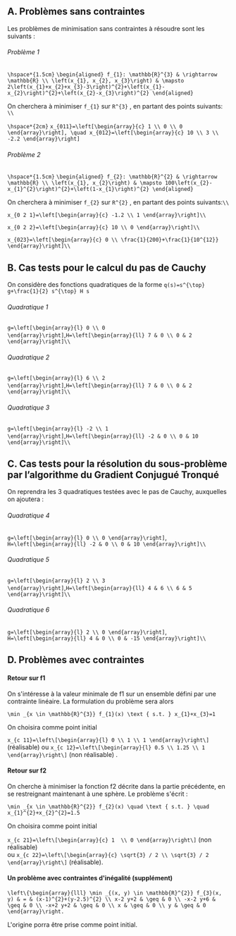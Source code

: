 ## A. Problèmes sans contraintes

Les problèmes de minimisation sans contraintes à résoudre sont les suivants :

###### Problème 1

``\hspace*{1.5cm}`` ``\begin{aligned} f_{1}: \mathbb{R}^{3} & \rightarrow \mathbb{R} \\ \left(x_{1}, x_{2}, x_{3}\right) & \mapsto 2\left(x_{1}+x_{2}+x_{3}-3\right)^{2}+\left(x_{1}-x_{2}\right)^{2}+\left(x_{2}-x_{3}\right)^{2} \end{aligned}``

On cherchera à minimiser ``f_{1}`` sur ``R^{3}`` , en partant des points suivants: ``\\``

``\hspace*{2cm}`` ``x_{011}=\left[\begin{array}{c} 1 \\ 0 \\ 0 \end{array}\right], \quad x_{012}=\left[\begin{array}{c} 10 \\ 3 \\ -2.2 \end{array}\right]``

###### Problème 2

``\hspace*{1.5cm}`` ``\begin{aligned} f_{2}: \mathbb{R}^{2} & \rightarrow \mathbb{R} \\ \left(x_{1}, x_{2}\right) & \mapsto 100\left(x_{2}-x_{1}^{2}\right)^{2}+\left(1-x_{1}\right)^{2} \end{aligned}``

On cherchera à minimiser ``f_{2}`` sur ``R^{2}`` , en partant des points suivants:``\\`` 


``x_{0 2 1}=\left[\begin{array}{c} -1.2 \\ 1 \end{array}\right]\\``

``x_{0 2 2}=\left[\begin{array}{c} 10 \\ 0 \end{array}\right]\\``

``x_{023}=\left[\begin{array}{c} 0 \\ \frac{1}{200}+\frac{1}{10^{12}} \end{array}\right]\\``



## B. Cas tests pour le calcul du pas de Cauchy

On considère des fonctions quadratiques de la forme ``q(s)=s^{\top} g+\frac{1}{2} s^{\top} H s``

###### Quadratique 1

``g=\left[\begin{array}{l} 0 \\ 0 \end{array}\right]``,``H=\left[\begin{array}{ll} 7 & 0 \\ 0 & 2 \end{array}\right]\\``

###### Quadratique 2
``g=\left[\begin{array}{l} 6 \\ 2 \end{array}\right]``,``H=\left[\begin{array}{ll} 7 & 0 \\ 0 & 2 \end{array}\right]\\``


###### Quadratique 3

``g=\left[\begin{array}{l} -2 \\ 1 \end{array}\right]``,``H=\left[\begin{array}{ll} -2 & 0 \\ 0 & 10 \end{array}\right]\\``

## C. Cas tests pour la résolution du sous-problème par l’algorithme du Gradient Conjugué Tronqué

On reprendra les 3 quadratiques testées avec le pas de Cauchy, auxquelles on ajoutera :

###### Quadratique 4

``g=\left[\begin{array}{l} 0 \\ 0 \end{array}\right]``, ``H=\left[\begin{array}{ll} -2 & 0 \\ 0 & 10 \end{array}\right]\\``

###### Quadratique 5

``g=\left[\begin{array}{l} 2 \\ 3 \end{array}\right]``,``H=\left[\begin{array}{ll} 4 & 6 \\ 6 & 5 \end{array}\right]\\``

###### Quadratique 6

``g=\left[\begin{array}{l} 2 \\ 0 \end{array}\right]``, ``H=\left[\begin{array}{ll} 4 & 0 \\ 0 & -15 \end{array}\right]\\``




## D. Problèmes avec contraintes

#### Retour sur f1 
On s'intéresse à la valeur minimale de f1 sur un ensemble défini par une contrainte linéaire. La formulation du problème sera alors 

``\min _{x \in \mathbb{R}^{3}} f_{1}(x) \text { s.t. } x_{1}+x_{3}=1``

On choisira comme point initial

``x_{c 11}=\left\[\begin{array}{l} 0 \\ 1 \\ 1 \end{array}\right\]`` (réalisable) ou ``x_{c 12}=\left\[\begin{array}{l} 0.5 \\ 1.25 \\ 1 \end{array}\right\]`` (non réalisable) .
   
#### Retour sur f2
  On cherche à minimiser la fonction f2 décrite dans la partie précédente, en se restreignant maintenant à une sphère. Le problème s'écrit :

``\min _{x \in \mathbb{R}^{2}} f_{2}(x) \quad \text { s.t. } \quad x_{1}^{2}+x_{2}^{2}=1.5``

On choisira comme point initial

``x_{c 21}=\left\[\begin{array}{c} 1  \\ 0 \end{array}\right\]``  (non réalisable)  
ou  ``x_{c 22}=\left\[\begin{array}{c} \sqrt{3} / 2 \\ \sqrt{3} / 2 \end{array}\right\]`` (réalisable).

#### Un problème avec contraintes d'inégalité (supplément)

``\left\{\begin{array}{lll} \min _{(x, y) \in \mathbb{R}^{2}} f_{3}(x, y) & = & (x-1)^{2}+(y-2.5)^{2} \\ x-2 y+2 & \geq & 0 \\ -x-2 y+6 & \geq & 0 \\ -x+2 y+2 & \geq & 0 \\ x & \geq & 0 \\ y & \geq & 0 \end{array}\right.``

L'origine porra être prise comme point initial.
